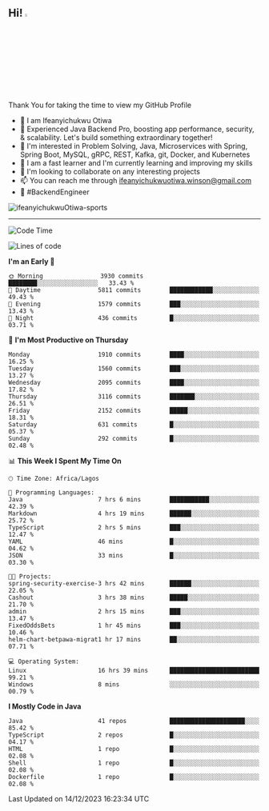 <!-- BLOG-POST-LIST:START --><!-- BLOG-POST-LIST:END -->

## Hi! <img src="https://media.giphy.com/media/hvRJCLFzcasrR4ia7z/giphy.gif" width="4%"> 

Thank You for taking the time to view my GitHub Profile

- 👋 I am Ifeanyichukwu Otiwa
- 🚀 Experienced Java Backend Pro, boosting app performance, security, & scalability. Let's build something extraordinary together!
- 👀 I'm interested in Problem Solving, Java, Microservices with Spring, Spring Boot, MySQL, gRPC, REST, Kafka, git, Docker, and Kubernetes
- 🌱 I am a fast learner and I'm currently learning and improving my skills
- 💞️ I'm looking to collaborate on any interesting projects
- 📫 You can reach me through ifeanyichukwuotiwa.winson@gmail.com
- 🚀 #BackendEngineer

<p align="left" marginTop="10px"> <img src="https://komarev.com/ghpvc/?username=ifeanyichukwuOtiwa-sports&label=Profile%20views&color=0e75b6&style=for-the-badge" alt="ifeanyichukwuOtiwa-sports" /> </p>

***

<!--START_SECTION:waka-->
![Code Time](http://img.shields.io/badge/Code%20Time-2%2C035%20hrs%2035%20mins-blue)

![Lines of code](https://img.shields.io/badge/From%20Hello%20World%20I%27ve%20Written-4.4%20million%20lines%20of%20code-blue)

**I'm an Early 🐤** 

```text
🌞 Morning                3930 commits        ████████░░░░░░░░░░░░░░░░░   33.43 % 
🌆 Daytime                5811 commits        ████████████░░░░░░░░░░░░░   49.43 % 
🌃 Evening                1579 commits        ███░░░░░░░░░░░░░░░░░░░░░░   13.43 % 
🌙 Night                  436 commits         █░░░░░░░░░░░░░░░░░░░░░░░░   03.71 % 
```
📅 **I'm Most Productive on Thursday** 

```text
Monday                   1910 commits        ████░░░░░░░░░░░░░░░░░░░░░   16.25 % 
Tuesday                  1560 commits        ███░░░░░░░░░░░░░░░░░░░░░░   13.27 % 
Wednesday                2095 commits        ████░░░░░░░░░░░░░░░░░░░░░   17.82 % 
Thursday                 3116 commits        ███████░░░░░░░░░░░░░░░░░░   26.51 % 
Friday                   2152 commits        █████░░░░░░░░░░░░░░░░░░░░   18.31 % 
Saturday                 631 commits         █░░░░░░░░░░░░░░░░░░░░░░░░   05.37 % 
Sunday                   292 commits         █░░░░░░░░░░░░░░░░░░░░░░░░   02.48 % 
```


📊 **This Week I Spent My Time On** 

```text
🕑︎ Time Zone: Africa/Lagos

💬 Programming Languages: 
Java                     7 hrs 6 mins        ███████████░░░░░░░░░░░░░░   42.39 % 
Markdown                 4 hrs 19 mins       ██████░░░░░░░░░░░░░░░░░░░   25.72 % 
TypeScript               2 hrs 5 mins        ███░░░░░░░░░░░░░░░░░░░░░░   12.47 % 
YAML                     46 mins             █░░░░░░░░░░░░░░░░░░░░░░░░   04.62 % 
JSON                     33 mins             █░░░░░░░░░░░░░░░░░░░░░░░░   03.30 % 

🐱‍💻 Projects: 
spring-security-exercise-3 hrs 42 mins       ██████░░░░░░░░░░░░░░░░░░░   22.05 % 
Cashout                  3 hrs 38 mins       █████░░░░░░░░░░░░░░░░░░░░   21.70 % 
admin                    2 hrs 15 mins       ███░░░░░░░░░░░░░░░░░░░░░░   13.47 % 
FixedOddsBets            1 hr 45 mins        ███░░░░░░░░░░░░░░░░░░░░░░   10.46 % 
helm-chart-betpawa-migrat1 hr 17 mins        ██░░░░░░░░░░░░░░░░░░░░░░░   07.71 % 

💻 Operating System: 
Linux                    16 hrs 39 mins      █████████████████████████   99.21 % 
Windows                  8 mins              ░░░░░░░░░░░░░░░░░░░░░░░░░   00.79 % 
```

**I Mostly Code in Java** 

```text
Java                     41 repos            █████████████████████░░░░   85.42 % 
TypeScript               2 repos             █░░░░░░░░░░░░░░░░░░░░░░░░   04.17 % 
HTML                     1 repo              █░░░░░░░░░░░░░░░░░░░░░░░░   02.08 % 
Shell                    1 repo              █░░░░░░░░░░░░░░░░░░░░░░░░   02.08 % 
Dockerfile               1 repo              █░░░░░░░░░░░░░░░░░░░░░░░░   02.08 % 
```




 Last Updated on 14/12/2023 16:23:34 UTC
<!--END_SECTION:waka-->

<!--
<p align="center">
![trophy](https://github-profile-trophy.vercel.app/?username=ifeanyichukwuOtiwa-sports&theme=onedark) (https://github.com/ryo-ma/github-profile-trophy)
</p>
-->

<!---
ifeanyi-otiwa/ifeanyi-otiwa is a ✨ special ✨ repository because its `README.md` (this file) appears on your GitHub profile.
You can click the Preview link to take a look at your changes.
--->

